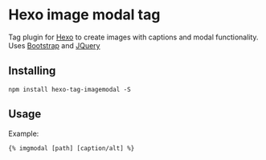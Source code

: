 # Hexo image modal tag

Tag plugin for [Hexo](https://hexo.io/) to create images with captions and modal functionality. Uses [Bootstrap](http://getbootstrap.com/) and [JQuery](https://jquery.com/)

## Installing

```
npm install hexo-tag-imagemodal -S
```

## Usage

Example:

```
{% imgmodal [path] [caption/alt] %}
```

